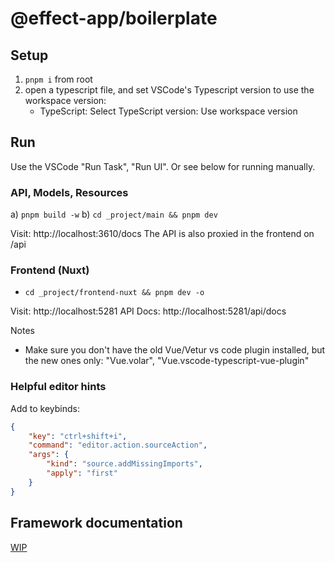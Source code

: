 # @effect-app/boilerplate

## Setup

1. `pnpm i` from root
2. open a typescript file, and set VSCode's Typescript version to use the workspace version:
   - TypeScript: Select TypeScript version: Use workspace version

## Run

Use the VSCode "Run Task", "Run UI".
Or see below for running manually.

### API, Models, Resources

a) `pnpm build -w`
b) `cd _project/main && pnpm dev`

Visit: http://localhost:3610/docs
The API is also proxied in the frontend on /api

### Frontend (Nuxt)

- `cd _project/frontend-nuxt && pnpm dev -o`

Visit: http://localhost:5281
API Docs: http://localhost:5281/api/docs

Notes

- Make sure you don't have the old Vue/Vetur vs code plugin installed, but the new ones only: "Vue.volar", "Vue.vscode-typescript-vue-plugin"

### Helpful editor hints

Add to keybinds:

```json
{
    "key": "ctrl+shift+i",
    "command": "editor.action.sourceAction",
    "args": {
        "kind": "source.addMissingImports",
        "apply": "first"
    }
}
```

## Framework documentation

[WIP](https://github.com/effect-ts-app/docs)
